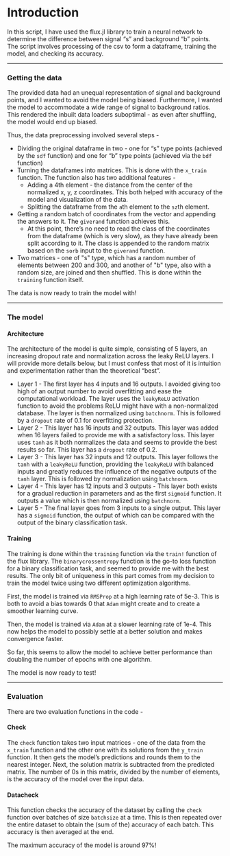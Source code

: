 # Introduction
In this script, I have used the flux.jl library to train a neural network to determine the difference between signal “s” and background “b” points. The script involves processing of the csv to form a dataframe, training the model, and checking its accuracy.
***
### Getting the data
The provided data had an unequal representation of signal and background points, and I wanted to avoid the model being biased. Furthermore, I wanted the model to accommodate a wide range of signal to background ratios. This rendered the inbuilt data loaders suboptimal - as even after shuffling, the model would end up biased.

Thus, the data preprocessing involved several steps - 

* Dividing the original dataframe in two - one for “s” type points (achieved by the `sdf` function) and one for “b” type points (achieved via the `bdf` function)
* Turning the dataframes into matrices. This is done with the `x_train` function. The function also has two additional features - 
    * Adding a 4th element - the distance from the center of the normalized x, y, z coordinates. This both helped with accuracy of the model and visualization of the data.
    * Splitting the dataframe from the `a`th element to the `sz`th element.
* Getting a random batch of coordinates from the vector and appending the answers to it. The `giverand` function achieves this. 
    * At this point, there’s no need to read the class of the coordinates from the dataframe (which is very slow), as they have already been split according to it. The class is appended to the random matrix based on the `sorb` input to the `giverand` function.
* Two matrices - one of "s" type, which has a random number of elements between 200 and 300, and another of "b" type, also with a random size, are joined and then shuffled. This is done within the `training` function itself.

The data is now ready to train the model with!
***
### The model
#### Architecture
The architecture of the model is quite simple, consisting of 5 layers, an increasing dropout rate and normalization across the leaky ReLU layers. I will provide more details below, but I must confess that most of it is intuition and experimentation rather than the theoretical “best”.

* Layer 1 - The first layer has 4 inputs and 16 outputs. I avoided giving too high of an output number to avoid overfitting and ease the computational workload. The layer uses the `leakyReLU` activation function to avoid the problems ReLU might have with a non-normalized database. The layer is then normalized using `batchnorm`. This is followed by a `dropout` rate of 0.1 for overfitting protection.
* Layer 2 - This layer has 16 inputs and 32 outputs. This layer was added when 16 layers failed to provide me with a satisfactory loss. This layer uses `tanh` as it both normalizes the data and seems to provide the best results so far. This layer has a `dropout` rate of 0.2.
* Layer 3 - This layer has 32 inputs and 12 outputs. This layer follows the `tanh` with a `leakyReLU` function, providing the `leakyReLU` with balanced inputs and greatly reduces the influence of the negative outputs of the `tanh` layer. This is followed by normalization using `batchnorm`.
* Layer 4 - This layer has 12 inputs and 3 outputs - This layer both exists for a gradual reduction in parameters and as the first `sigmoid` function. It outputs a value which is then normalized using `batchnorm`.
* Layer 5 - The final layer goes from 3 inputs to a single output. This layer has a `sigmoid` function, the output of which can be compared with the output of the binary classification task. 
#### Training
The training is done within the `training` function via the `train!` function of the flux library. The `binarycrossentropy` function is the go-to loss function for a binary classification task, and seemed to provide me with the best results. The only bit of uniqueness in this part comes from my decision to train the model twice using two different optimization algorithms.

First, the model is trained via `RMSProp` at a high learning rate of 5e-3. This is both to avoid a bias towards 0 that `Adam` might create and to create a smoother learning curve.

Then, the model is trained via `Adam` at a slower learning rate of 1e-4. This now helps the model to possibly settle at a better solution and makes convergence faster.

So far, this seems to allow the model to achieve better performance than doubling the number of epochs with one algorithm.

The model is now ready to test!
***
### Evaluation

There are two evaluation functions in the code - 

#### Check 
The `check` function takes two input matrices - one of the data from the `x_train` function and the other one with its solutions from the `y_train` function. It then gets the model’s predictions and rounds them to the nearest integer. Next, the solution matrix is subtracted from the predicted matrix. The number of 0s in this matrix, divided by the number of elements, is the accuracy of the model over the input data.

#### Datacheck
This function checks the accuracy of the dataset by calling the `check` function over batches of size `batchsize` at a time. This is then repeated over the entire dataset to obtain the (sum of the) accuracy of each batch. This accuracy is then averaged at the end.

The maximum accuracy of the model is around 97%!

